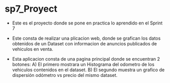 # sp7_Proyect
- Este es el proyecto donde se pone en practica lo aprendido en el Sprint 7

- Este consta de realizar una plicacion web, donde se grafican los datos obtenidos
de un Dataset con informacion de anuncios publicados de vehiculos en venta.

- Esta aplicacion consta de una pagina principal donde se encuentran 2 botones: 
    A) El primero mostrara un Histograma del odometro de los vehiculos contenidos en el dataset.
    B) El segundo muestra un grafico de dispersión odómetro vs precio del mismo dataset.



